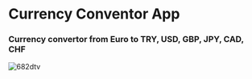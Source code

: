 # Currency Conventor App

### Currency convertor from Euro to TRY, USD, GBP, JPY, CAD, CHF

![682dtv](https://user-images.githubusercontent.com/100288645/157538787-82267ef5-c0bf-47e0-a3ba-c79b59d07f64.gif)
